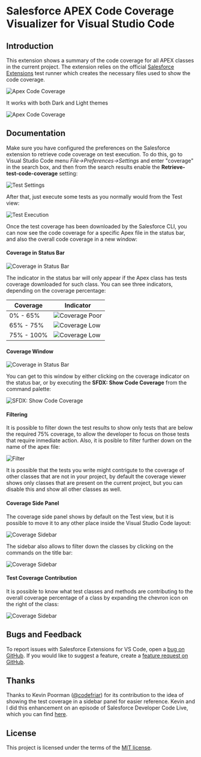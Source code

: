 # Salesforce APEX Code Coverage Visualizer for Visual Studio Code

## Introduction

This extension shows a summary of the code coverage for all APEX classes in the current project. The extension relies on the official [Salesforce Extensions](https://marketplace.visualstudio.com/items?itemName=salesforce.salesforcedx-vscode) test runner which creates the necessary files used to show the code coverage.

![Apex Code Coverage](images/code-coverage.gif)

It works with both Dark and Light themes

![Apex Code Coverage](images/code-coverage-dark.gif)

## Documentation

Make sure you have configured the preferences on the Salesforce extension to retrieve code coverage on test execution. To do this, go to Visual Studio Code menu *File->Preferences->Settings* and enter "coverage" in the search box, and then from the search results enable the **Retrieve-test-code-coverage** setting:

![Test Settings](images/salesforce-test-settings.png)

After that, just execute some tests as you normally would from the Test view:

![Test Execution](images/test-execution.png)

Once the test coverage has been downloaded by the Salesforce CLI, you can now see the code coverage for a specific Apex file in the status bar, and also the overall code coverage in a new window:

#### Coverage in Status Bar
![Coverage in Status Bar](images/coverage-apex.png)

The indicator in the status bar will only appear if the Apex class has tests coverage downloaded for such class. You can see three indicators, depending on the coverage percentage:

|Coverage|Indicator|
|-|-|
|0% - 65%|![Coverage Poor](images/coverage-poor.png)|
|65% - 75%|![Coverage Low](images/coverage-low.png)|
|75% - 100%|![Coverage Low](images/coverage-good.png)|

#### Coverage Window
![Coverage in Status Bar](images/coverage-summary.png)

You can get to this window by either clicking on the coverage indicator on the status bar, or by executing the **SFDX: Show Code Coverage** from the command palette:

![SFDX: Show Code Coverage](images/coverage-command.png)

#### Filtering
It is possible to filter down the test results to show only tests that are below the required 75% coverage, to allow the developer to focus on those tests that require inmediate action. Also, it is posible to filter further down on the name of the apex file:

![Filter](images/coverage-filter.png)

It is possible that the tests you write might contrigute to the coverage of other classes that are not in your project, by default the coverage viewer shows only classes that are present on the current project, but you can disable this and show all other classes as well.

#### Coverage Side Panel

The coverage side panel shows by default on the Test view, but it is possible to move it to any other place inside the Visual Studio Code layout:

![Coverage Sidebar](images/coverage-sidebar.gif)

The sidebar also allows to filter down the classes by clicking on the commands on the title bar:

![Coverage Sidebar](images/sidebar.png)

#### Test Coverage Contribution

It is possible to know what test classes and methods are contributing to the overall coverage percentage of a class by expanding the chevron icon on the right of the class:

![Coverage Sidebar](images/testContribution.png)

## Bugs and Feedback

To report issues with Salesforce Extensions for VS Code, open a [bug on GitHub](https://github.com/gmodica/apex-code-coverage-visualizer/issues/new?template=Bug_report.md). If you would like to suggest a feature, create a [feature request on GitHub](https://github.com/gmodica/apex-code-coverage-visualizer/issues/new?template=Feature_request.md).

## Thanks
Thanks to Kevin Poorman ([@codefriar](https://www.twitter.com/codefriar)) for its contribution to the idea of showing the test coverage in a sidebar panel for easier reference. Kevin and I did this enhancement on an episode of Salesforce Developer Code Live, which you can find [here](https://youtu.be/xdL9nY2W8Fw).


## License
This project is licensed under the terms of the [MIT license](LICENSE.md).




